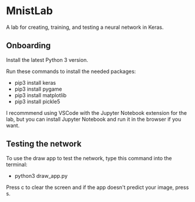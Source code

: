 # MnistLab
A lab for creating, training, and testing a neural network in Keras.

## Onboarding

Install the latest Python 3 version.

Run these commands to install the needed packages:

* pip3 install keras
* pip3 install pygame
* pip3 install matplotlib
* pip3 install pickle5

I recommmend using VSCode with the Jupyter Notebook extension for the lab, but you can install Jupyter Notebook and run it in the browser if you want.

## Testing the network

To use the draw app to test the network, type this command into the terminal:

* python3 draw_app.py

Press c to clear the screen and if the app doesn't predict your image, press s.
